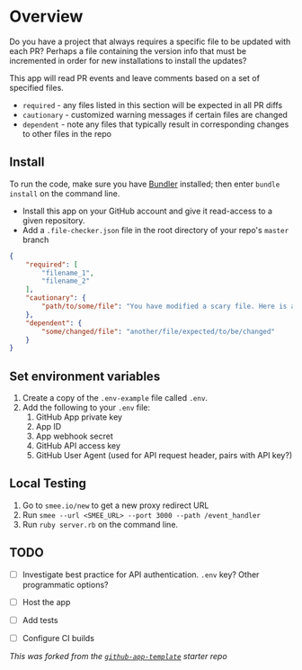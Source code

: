 # Overview
Do you have a project that always requires a specific file to be updated with each PR?
Perhaps a file containing the version info that must be incremented in order for new installations
to install the updates?

This app will read PR events and leave comments based on a set of specified files.

* `required` - any files listed in this section will be expected in all PR diffs
* `cautionary` - customized warning messages if certain files are changed
* `dependent` - note any files that typically result in corresponding changes to other files in the repo

## Install

To run the code, make sure you have [Bundler](http://gembundler.com/) installed; then enter `bundle install` on the command line.

* Install this app on your GitHub account and give it read-access to a given repository.
* Add a `.file-checker.json` file in the root directory of your repo's `master` branch

```json
{
	"required": [
		"filename_1",
		"filename_2"
	],
	"cautionary": {
		"path/to/some/file": "You have modified a scary file. Here is a custom warning!"
	},
	"dependent": {
		"some/changed/file": "another/file/expected/to/be/changed"
	}
}
```

## Set environment variables

1. Create a copy of the `.env-example` file called `.env`.
1. Add the following to your `.env` file:
    1. GitHub App private key
    2. App ID
    3. App webhook secret
    4. GitHub API access key
    5. GitHub User Agent (used for API request header, pairs with API key?)

## Local Testing

1. Go to `smee.io/new` to get a new proxy redirect URL
1. Run `smee --url <SMEE_URL> --port 3000 --path /event_handler`
1. Run `ruby server.rb` on the command line.

## TODO

* [ ] Investigate best practice for API authentication. `.env` key? Other programmatic options?
* [ ] Host the app
* [ ] Add tests
* [ ] Configure CI builds


*This was forked from the [`github-app-template`](https://github.com/github-developer/github-app-template) starter repo*
